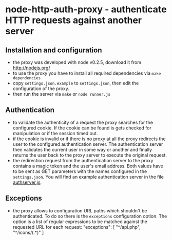 node-http-auth-proxy - authenticate HTTP requests against another server
========================================================================

Installation and configuration
------------------------------

* the proxy was developed with node v0.2.5, download it from http://nodejs.org/
* to use the proxy you have to install all required dependencies via `make dependencies`
* copy `settings.json.example` to `settings.json`, then edit the configuration of the proxy.
* then run the server via `make` or `node runner.js`


Authentication
--------------

* to validate the authenticity of a request the proxy searches for the configured
  cookie. If the cookie can be found is gets checked for manipulation or if the session
  timed out.
* if the cookie is invalid or if there is no proxy at all the proxy redirects the user
  to the configured authentication server. The authentication server then validates
  the current user in some way or another and finally returns the user back to the
  proxy server to execute the original request.
* the redirection request from the authentication server to the proxy contains a magic token
  and the user's email address. Both values have to be sent as GET parameters with the names
  configured in the `settings.json`. You will find an example authentication server in the
  file [authserver.js](https://github.com/hudora/node-http-auth-proxy/blob/master/doc/authserver.js).


Exceptions
----------

* the proxy allows to configuration URL paths which shouldn't be authenticated. To do so
  there is the `exceptions` configuration option. The option is a list of regular expressions
  to be matched against the requested URL for each request:
      "exceptions": [
         "^/api.php",
         "^/icons/(.*)"
      ]
